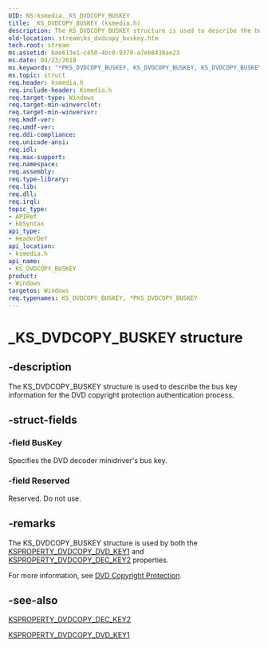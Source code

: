 ```yaml
---
UID: NS:ksmedia._KS_DVDCOPY_BUSKEY
title: _KS_DVDCOPY_BUSKEY (ksmedia.h)
description: The KS_DVDCOPY_BUSKEY structure is used to describe the bus key information for the DVD copyright protection authentication process.
old-location: stream\ks_dvdcopy_buskey.htm
tech.root: stream
ms.assetid: bae613e1-c450-4bc0-9370-a7eb8438ae23
ms.date: 04/23/2018
ms.keywords: "*PKS_DVDCOPY_BUSKEY, KS_DVDCOPY_BUSKEY, KS_DVDCOPY_BUSKEY structure [Streaming Media Devices], PKS_DVDCOPY_BUSKEY, PKS_DVDCOPY_BUSKEY structure pointer [Streaming Media Devices], _KS_DVDCOPY_BUSKEY, dvdref_e3933026-ef22-42c4-8977-2c648421ccb2.xml, ksmedia/KS_DVDCOPY_BUSKEY, ksmedia/PKS_DVDCOPY_BUSKEY, stream.ks_dvdcopy_buskey"
ms.topic: struct
req.header: ksmedia.h
req.include-header: Ksmedia.h
req.target-type: Windows
req.target-min-winverclnt: 
req.target-min-winversvr: 
req.kmdf-ver: 
req.umdf-ver: 
req.ddi-compliance: 
req.unicode-ansi: 
req.idl: 
req.max-support: 
req.namespace: 
req.assembly: 
req.type-library: 
req.lib: 
req.dll: 
req.irql: 
topic_type:
- APIRef
- kbSyntax
api_type:
- HeaderDef
api_location:
- ksmedia.h
api_name:
- KS_DVDCOPY_BUSKEY
product:
- Windows
targetos: Windows
req.typenames: KS_DVDCOPY_BUSKEY, *PKS_DVDCOPY_BUSKEY
---
```


# _KS_DVDCOPY_BUSKEY structure


## -description


The KS_DVDCOPY_BUSKEY structure is used to describe the bus key information for the DVD copyright protection authentication process.


## -struct-fields




### -field BusKey

Specifies the DVD decoder minidriver's bus key.


### -field Reserved

Reserved. Do not use.


## -remarks



The KS_DVDCOPY_BUSKEY structure is used by both the <a href="https://msdn.microsoft.com/library/windows/hardware/ff565145">KSPROPERTY_DVDCOPY_DVD_KEY1</a> and <a href="https://msdn.microsoft.com/library/windows/hardware/ff565142">KSPROPERTY_DVDCOPY_DEC_KEY2</a> properties.

For more information, see <a href="https://msdn.microsoft.com/ff9cf8c8-7c8f-485c-b2ab-7567a5eeb87b">DVD Copyright Protection</a>.




## -see-also




<a href="https://msdn.microsoft.com/library/windows/hardware/ff565142">KSPROPERTY_DVDCOPY_DEC_KEY2</a>



<a href="https://msdn.microsoft.com/library/windows/hardware/ff565145">KSPROPERTY_DVDCOPY_DVD_KEY1</a>
 

 

